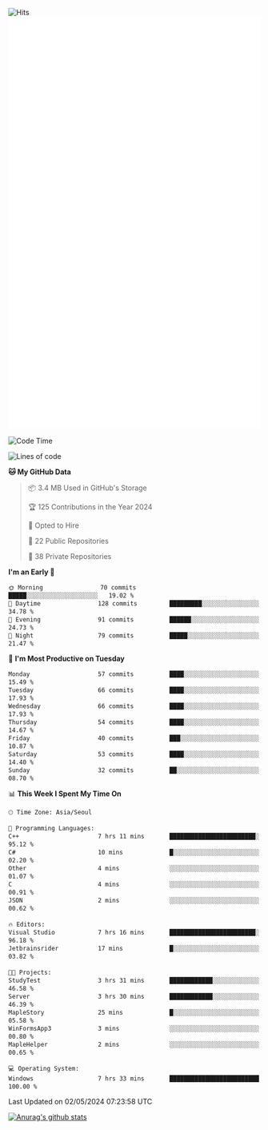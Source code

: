 ![Hits](https://hits.seeyoufarm.com/api/count/incr/badge.svg?url=https%3A%2F%2Fgithub.com%2Fkokose1234&count_bg=%2379C83D&title_bg=%23555555&icon=apple.svg&icon_color=%23E7E7E7&title=hits&edge_flat=false)
<br/>
![Metrics](https://github.com/kokose1234/kokose1234/blob/main/github-metrics.svg)

<!--START_SECTION:waka-->
![Code Time](http://img.shields.io/badge/Code%20Time-1%2C174%20hrs%2011%20mins-blue)

![Lines of code](https://img.shields.io/badge/From%20Hello%20World%20I%27ve%20Written-167.2%20thousand%20lines%20of%20code-blue)

**🐱 My GitHub Data** 

> 📦 3.4 MB Used in GitHub's Storage 
 > 
> 🏆 125 Contributions in the Year 2024
 > 
> 💼 Opted to Hire
 > 
> 📜 22 Public Repositories 
 > 
> 🔑 38 Private Repositories 
 > 
**I'm an Early 🐤** 

```text
🌞 Morning                70 commits          █████░░░░░░░░░░░░░░░░░░░░   19.02 % 
🌆 Daytime                128 commits         █████████░░░░░░░░░░░░░░░░   34.78 % 
🌃 Evening                91 commits          ██████░░░░░░░░░░░░░░░░░░░   24.73 % 
🌙 Night                  79 commits          █████░░░░░░░░░░░░░░░░░░░░   21.47 % 
```
📅 **I'm Most Productive on Tuesday** 

```text
Monday                   57 commits          ████░░░░░░░░░░░░░░░░░░░░░   15.49 % 
Tuesday                  66 commits          ████░░░░░░░░░░░░░░░░░░░░░   17.93 % 
Wednesday                66 commits          ████░░░░░░░░░░░░░░░░░░░░░   17.93 % 
Thursday                 54 commits          ████░░░░░░░░░░░░░░░░░░░░░   14.67 % 
Friday                   40 commits          ███░░░░░░░░░░░░░░░░░░░░░░   10.87 % 
Saturday                 53 commits          ████░░░░░░░░░░░░░░░░░░░░░   14.40 % 
Sunday                   32 commits          ██░░░░░░░░░░░░░░░░░░░░░░░   08.70 % 
```


📊 **This Week I Spent My Time On** 

```text
🕑︎ Time Zone: Asia/Seoul

💬 Programming Languages: 
C++                      7 hrs 11 mins       ████████████████████████░   95.12 % 
C#                       10 mins             █░░░░░░░░░░░░░░░░░░░░░░░░   02.20 % 
Other                    4 mins              ░░░░░░░░░░░░░░░░░░░░░░░░░   01.07 % 
C                        4 mins              ░░░░░░░░░░░░░░░░░░░░░░░░░   00.91 % 
JSON                     2 mins              ░░░░░░░░░░░░░░░░░░░░░░░░░   00.62 % 

🔥 Editors: 
Visual Studio            7 hrs 16 mins       ████████████████████████░   96.18 % 
Jetbrainsrider           17 mins             █░░░░░░░░░░░░░░░░░░░░░░░░   03.82 % 

🐱‍💻 Projects: 
StudyTest                3 hrs 31 mins       ████████████░░░░░░░░░░░░░   46.58 % 
Server                   3 hrs 30 mins       ████████████░░░░░░░░░░░░░   46.39 % 
MapleStory               25 mins             █░░░░░░░░░░░░░░░░░░░░░░░░   05.58 % 
WinFormsApp3             3 mins              ░░░░░░░░░░░░░░░░░░░░░░░░░   00.80 % 
MapleHelper              2 mins              ░░░░░░░░░░░░░░░░░░░░░░░░░   00.65 % 

💻 Operating System: 
Windows                  7 hrs 33 mins       █████████████████████████   100.00 % 
```


 Last Updated on 02/05/2024 07:23:58 UTC
<!--END_SECTION:waka-->

[![Anurag's github stats](https://github-readme-stats.vercel.app/api?username=kokose1234&theme=dracula)](https://github.com/anuraghazra/github-readme-stats)



	
